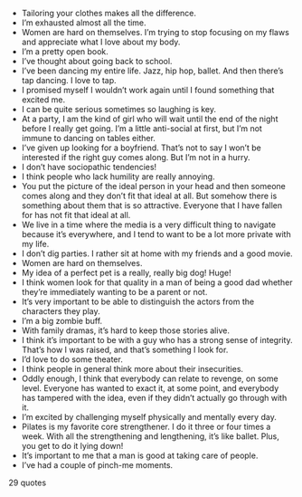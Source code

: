  - Tailoring your clothes makes all the difference.
 - I’m exhausted almost all the time.
 - Women are hard on themselves. I’m trying to stop focusing on my flaws and appreciate what I love about my body.
 - I’m a pretty open book.
 - I’ve thought about going back to school.
 - I’ve been dancing my entire life. Jazz, hip hop, ballet. And then there’s tap dancing. I love to tap.
 - I promised myself I wouldn’t work again until I found something that excited me.
 - I can be quite serious sometimes so laughing is key.
 - At a party, I am the kind of girl who will wait until the end of the night before I really get going. I’m a little anti-social at first, but I’m not immune to dancing on tables either.
 - I’ve given up looking for a boyfriend. That’s not to say I won’t be interested if the right guy comes along. But I’m not in a hurry.
 - I don’t have sociopathic tendencies!
 - I think people who lack humility are really annoying.
 - You put the picture of the ideal person in your head and then someone comes along and they don’t fit that ideal at all. But somehow there is something about them that is so attractive. Everyone that I have fallen for has not fit that ideal at all.
 - We live in a time where the media is a very difficult thing to navigate because it’s everywhere, and I tend to want to be a lot more private with my life.
 - I don’t dig parties. I rather sit at home with my friends and a good movie.
 - Women are hard on themselves.
 - My idea of a perfect pet is a really, really big dog! Huge!
 - I think women look for that quality in a man of being a good dad whether they’re immediately wanting to be a parent or not.
 - It’s very important to be able to distinguish the actors from the characters they play.
 - I’m a big zombie buff.
 - With family dramas, it’s hard to keep those stories alive.
 - I think it’s important to be with a guy who has a strong sense of integrity. That’s how I was raised, and that’s something I look for.
 - I’d love to do some theater.
 - I think people in general think more about their insecurities.
 - Oddly enough, I think that everybody can relate to revenge, on some level. Everyone has wanted to exact it, at some point, and everybody has tampered with the idea, even if they didn’t actually go through with it.
 - I’m excited by challenging myself physically and mentally every day.
 - Pilates is my favorite core strengthener. I do it three or four times a week. With all the strengthening and lengthening, it’s like ballet. Plus, you get to do it lying down!
 - It’s important to me that a man is good at taking care of people.
 - I’ve had a couple of pinch-me moments.

29 quotes